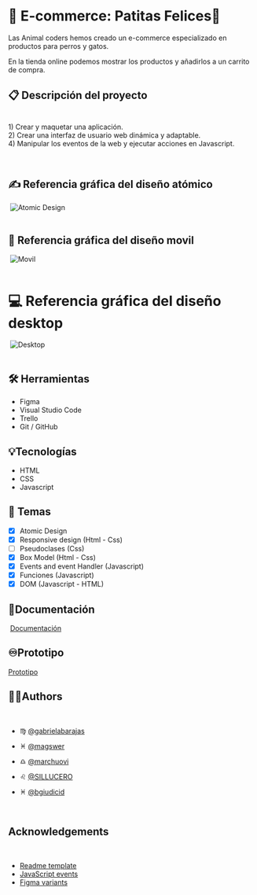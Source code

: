 # :shopping_cart: E-commerce: Patitas Felices:paw_prints:
 
Las Animal coders hemos creado un e-commerce especializado en productos para perros y gatos.
 
En la tienda online podemos mostrar los productos y añadirlos a un carrito de compra.
 
 
## :clipboard: Descripción del proyecto 
​       
    1) Crear y maquetar una aplicación.  
    2) Crear una interfaz de usuario web dinámica y adaptable.  
    4) Manipular los eventos de la web y ejecutar acciones en Javascript.
      
  ​
## :writing_hand: Referencia gráfica del diseño atómico
​
![Atomic Design](https://i.ibb.co/H42YfV7/patitasfinal.png)   
​
## :iphone: Referencia gráfica del diseño movil
​
![Movil](https://i.ibb.co/WGPHkn1/figma1.png)   
​ 
# :computer: Referencia gráfica del diseño desktop
​
![Desktop](https://i.ibb.co/H42YfV7/patitasfinal.png)   
​
## :hammer_and_wrench: Herramientas
- Figma
- Visual Studio Code
- Trello
- Git / GitHub  
 
## :bulb:Tecnologías
- HTML
- CSS
- Javascript  
   
## :flashlight: Temas
* [x] Atomic Design  
* [x] Responsive design  (Html - Css)
* [ ] Pseudoclases  (Css)
* [x] Box Model (Html - Css)
* [x] Events and event Handler (Javascript)
* [x] Funciones (Javascript)
* [x] DOM (Javascript - HTML)
​
## :page_facing_up:Documentación
​
[Documentación](https://femcoders.notion.site/e-Commerce-b9d6f96f961d42ae8e0ed81e00c41168)
​
​
## :infinity:Prototipo
 
[Prototipo](https://www.figma.com/proto/kBMp0mDDaFAZc06d8Iamvu/Animals-Coders?node-id=7%3A6&scaling=scale-down&page-id=1%3A3&starting-point-node-id=7%3A6)
​
​
## :raising_hand_woman:Authors
​
- :virgo: [@gabrielabarajas](https://github.com/gabrielabarajas)
- :pisces: [@magswer](https://github.com/magswer)
- :libra: [@marchuovi](https://github.com/marchuovi)
- :leo: [@SILLUCERO](https://github.com/SILLUCERO)
- :pisces: [@bgiudicid](https://github.com/bgiudicid)  
   
    ​​
## Acknowledgements
​
- [Readme template](https://readme.so/)
- [JavaScript events](https://www.w3schools.com/js/js_events.asp)
- [Figma variants](https://help.figma.com/hc/en-us/articles/360056440594-Create-and-use-variants)
